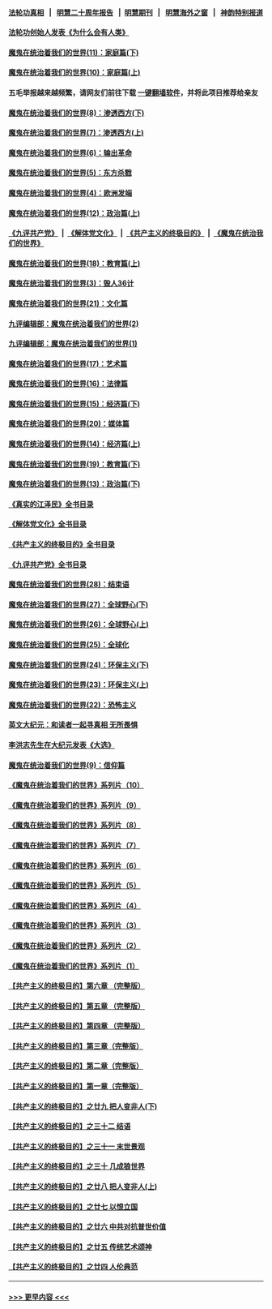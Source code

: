 #### [法轮功真相](https://github.com/gfw-breaker/truth/blob/master/README.md?t=0) &nbsp;&nbsp;|&nbsp;&nbsp; [明慧二十周年报告](https://github.com/gfw-breaker/mh-reports/blob/master/README.md?t=0) &nbsp;&nbsp;|&nbsp;&nbsp;[明慧期刊](https://github.com/gfw-breaker/mh-qikan) &nbsp;&nbsp;|&nbsp;&nbsp; [明慧海外之窗](https://github.com/gfw-breaker/mh-news/blob/master/README.md?t=0) &nbsp;&nbsp;|&nbsp;&nbsp; [神韵特别报道](https://github.com/gfw-breaker/mh-news/blob/master/shenyun.md?t=0)
#### [法轮功创始人发表《为什么会有人类》](../pages/nsc422/n13912117.md?t=03151243) 
#### [魔鬼在统治着我们的世界(11)：家庭篇(下)](../pages/nsc422/n10440961.md?t=03151243) 
#### [魔鬼在统治着我们的世界(10)：家庭篇(上)](../pages/nsc422/n10435448.md?t=03151243) 
#### 五毛举报越来越频繁，请网友们前往下载 [一键翻墙软件](https://github.com/gfw-breaker/ssr-accounts)，并将此项目推荐给亲友
#### [魔鬼在统治着我们的世界(8)：渗透西方(下)](../pages/nsc422/n10429603.md?t=03151243) 
#### [魔鬼在统治着我们的世界(7)：渗透西方(上)](../pages/nsc422/n10426013.md?t=03151243) 
#### [魔鬼在统治着我们的世界(6)：输出革命](../pages/nsc422/n10421536.md?t=03151243) 
#### [魔鬼在统治着我们的世界(5)：东方杀戮](../pages/nsc422/n10417707.md?t=03151243) 
#### [魔鬼在统治着我们的世界(4)：欧洲发端](../pages/nsc422/n10414890.md?t=03151243) 
#### [魔鬼在统治着我们的世界(12)：政治篇(上)](../pages/nsc422/n10444576.md?t=03151243) 
#### [《九评共产党》](https://github.com/begood0513/9ping.md/blob/master/README.md) &nbsp;|&nbsp; [《解体党文化》](../../../../jtdwh.md/blob/master/README.md)  &nbsp;|&nbsp; [《共产主义的终极目的》](../../../../gczydzjmd.md/blob/master/README.md) &nbsp;|&nbsp; [《魔鬼在统治我们的世界》](../../../../mgztzwmdsj.md/blob/master/README.md) 
#### [魔鬼在统治着我们的世界(18)：教育篇(上)](../pages/nsc422/n10526970.md?t=03151243) 
#### [魔鬼在统治着我们的世界(3)：毁人36计](../pages/nsc422/n10411583.md?t=03151243) 
#### [魔鬼在统治着我们的世界(21)：文化篇](../pages/nsc422/n10597706.md?t=03151243) 
#### [九评编辑部：魔鬼在统治着我们的世界(2)](../pages/nsc422/n10410036.md?t=03151243) 
#### [九评编辑部：魔鬼在统治着我们的世界(1)](../pages/nsc422/n10406825.md?t=03151243) 
#### [魔鬼在统治着我们的世界(17)：艺术篇](../pages/nsc422/n10499093.md?t=03151243) 
#### [魔鬼在统治着我们的世界(16)：法律篇](../pages/nsc422/n10485969.md?t=03151243) 
#### [魔鬼在统治着我们的世界(15)：经济篇(下)](../pages/nsc422/n10469975.md?t=03151243) 
#### [魔鬼在统治着我们的世界(20)：媒体篇](../pages/nsc422/n10586579.md?t=03151243) 
#### [魔鬼在统治着我们的世界(14)：经济篇(上)](../pages/nsc422/n10457370.md?t=03151243) 
#### [魔鬼在统治着我们的世界(19)：教育篇(下)](../pages/nsc422/n10564808.md?t=03151243) 
#### [魔鬼在统治着我们的世界(13)：政治篇(下)](../pages/nsc422/n10448270.md?t=03151243) 
#### [《真实的江泽民》全书目录](../pages/nsc422/n13721399.md?t=03151243) 
#### [《解体党文化》全书目录](../pages/nsc422/n13721157.md?t=03151243) 
#### [《共产主义的终极目的》全书目录](../pages/nsc422/n13721048.md?t=03151243) 
#### [《九评共产党》全书目录](../pages/nsc422/n13708085.md?t=03151243) 
#### [魔鬼在统治着我们的世界(28)：结束语](../pages/nsc422/n10936246.md?t=03151243) 
#### [魔鬼在统治着我们的世界(27)：全球野心(下)](../pages/nsc422/n10928319.md?t=03151243) 
#### [魔鬼在统治着我们的世界(26)：全球野心(上)](../pages/nsc422/n10900318.md?t=03151243) 
#### [魔鬼在统治着我们的世界(25)：全球化](../pages/nsc422/n10788205.md?t=03151243) 
#### [魔鬼在统治着我们的世界(24)：环保主义(下)](../pages/nsc422/n10695307.md?t=03151243) 
#### [魔鬼在统治着我们的世界(23)：环保主义(上)](../pages/nsc422/n10688613.md?t=03151243) 
#### [魔鬼在统治着我们的世界(22)：恐怖主义](../pages/nsc422/n10614727.md?t=03151243) 
#### [英文大纪元：和读者一起寻真相 无所畏惧](../pages/nsc422/n12542027.md?t=03151243) 
#### [李洪志先生在大纪元发表《大选》](../pages/nsc422/n12534746.md?t=03151243) 
#### [魔鬼在统治着我们的世界(9)：信仰篇](../pages/nsc422/n10432159.md?t=03151243) 
#### [《魔鬼在统治着我们的世界》系列片（10）](../pages/nsc422/n12292670.md?t=03151243) 
#### [《魔鬼在统治着我们的世界》系列片（9）](../pages/nsc422/n12290859.md?t=03151243) 
#### [《魔鬼在统治着我们的世界》系列片（8）](../pages/nsc422/n12287445.md?t=03151243) 
#### [《魔鬼在统治着我们的世界》系列片（7）](../pages/nsc422/n12283425.md?t=03151243) 
#### [《魔鬼在统治着我们的世界》系列片（6）](../pages/nsc422/n12282314.md?t=03151243) 
#### [《魔鬼在统治着我们的世界》系列片（5）](../pages/nsc422/n12281419.md?t=03151243) 
#### [《魔鬼在统治着我们的世界》系列片（4）](../pages/nsc422/n12274024.md?t=03151243) 
#### [《魔鬼在统治着我们的世界》系列片（3）](../pages/nsc422/n12271322.md?t=03151243) 
#### [《魔鬼在统治着我们的世界》系列片（2）](../pages/nsc422/n12269049.md?t=03151243) 
#### [《魔鬼在统治着我们的世界》系列片（1）](../pages/nsc422/n12267575.md?t=03151243) 
#### [【共产主义的终极目的】第六章 （完整版）](../pages/nsc422/n11428913.md?t=03151243) 
#### [【共产主义的终极目的】第五章 （完整版）](../pages/nsc422/n11428912.md?t=03151243) 
#### [【共产主义的终极目的】第四章 （完整版）](../pages/nsc422/n11428907.md?t=03151243) 
#### [【共产主义的终极目的】第三章（完整版）](../pages/nsc422/n11428848.md?t=03151243) 
#### [【共产主义的终极目的】第二章（完整版）](../pages/nsc422/n11428831.md?t=03151243) 
#### [【共产主义的终极目的】第一章（完整版）](../pages/nsc422/n11417651.md?t=03151243) 
#### [【共产主义的终极目的】之廿九 把人变非人(下)](../pages/nsc422/n11344140.md?t=03151243) 
#### [【共产主义的终极目的】之三十二 结语](../pages/nsc422/n11360535.md?t=03151243) 
#### [【共产主义的终极目的】之三十一 末世景观](../pages/nsc422/n11351129.md?t=03151243) 
#### [【共产主义的终极目的】之三十 几成狼世界](../pages/nsc422/n11348280.md?t=03151243) 
#### [【共产主义的终极目的】之廿八 把人变非人(上)](../pages/nsc422/n11340492.md?t=03151243) 
#### [【共产主义的终极目的】之廿七 以恨立国](../pages/nsc422/n11336944.md?t=03151243) 
#### [【共产主义的终极目的】之廿六 中共对抗普世价值](../pages/nsc422/n11324785.md?t=03151243) 
#### [【共产主义的终极目的】之廿五 传统艺术颂神](../pages/nsc422/n11296396.md?t=03151243) 
#### [【共产主义的终极目的】之廿四 人伦典范](../pages/nsc422/n11296397.md?t=03151243) 

----
#### [ >>> 更早内容 <<< ](../indexes/nsc422-earlier.md)
